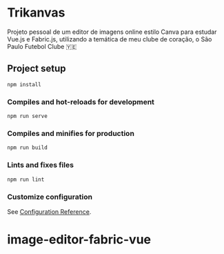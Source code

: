 # Trikanvas

Projeto pessoal de um editor de imagens online estilo Canva para estudar Vue.js e Fabric.js, utilizando a temática de meu clube de coração, o São Paulo Futebol Clube 🇾🇪

## Project setup
```
npm install
```

### Compiles and hot-reloads for development
```
npm run serve
```

### Compiles and minifies for production
```
npm run build
```

### Lints and fixes files
```
npm run lint
```

### Customize configuration
See [Configuration Reference](https://cli.vuejs.org/config/).
# image-editor-fabric-vue
